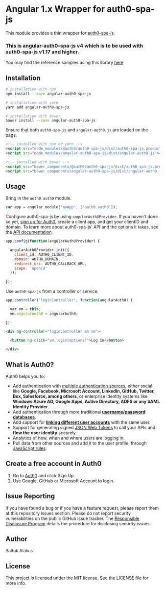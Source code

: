 # Angular 1.x Wrapper for auth0-spa-js

This module provides a thin wrapper for [auth0-spa-js](https://auth0.com/docs/libraries/auth0-spa-js).

### This is angular-auth0-spa-js v4 which is to be used with auth0-spa-js v1.17 and higher. 

You may find the reference samples using this library [here](https://github.com/saltukalakus/auth0-angularjs-samples-spa-js)

## Installation

```bash
# installation with npm
npm install --save angular-auth0-spa-js

# installation with yarn
yarn add angular-auth0-spa-js

# installation with bower
bower install --save angular-auth0-spa-js
```

Ensure that both `auth0-spa-js` and `angular-auth0.js` are loaded on the page.

```html
<!-- installed with npm or yarn --> 
<script src="node_modules/@auth0/auth0-spa-js/dist/auth0-spa-js.production.js"></script>
<script src="node_modules/angular-auth0-spa-js/dist/angular-auth0.js"></script>
```

```html
<!-- installed with bower --> 
<script src="bower_components/@auth0/auth0-spa-js/dist/auth0-spa-js.production.js"></script>
<script src="bower_components/angular-auth0-spa-js/dist/angular-auth0.js"></script>
```

## Usage

Bring in the `auth0.auth0` module.

```js
var app = angular.module('myApp', ['auth0.auth0']);
```

Configure auth0-spa-js by using `angularAuth0Provider`. If you haven't done so yet, [sign up for Auth0](https://auth0.com/signup), create a client app, and get your clientID and domain. To learn more about auth0-spa-js' API and the options it takes, see the [API documentation](https://auth0.com/docs/libraries/auth0-single-page-app-sdk).

```js
app.config(function(angularAuth0Provider) {

  angularAuth0Provider.init({
    client_id: AUTH0_CLIENT_ID,
    domain: AUTH0_DOMAIN,
    redirect_uri: AUTH0_CALLBACK_URL,
    scope: 'openid'
  });
  
});
```

Use `auth0-spa-js` from a controller or service.

```js
app.controller('loginController', function(angularAuth0) {

  var vm = this;
  vm.angularAuth0 = angularAuth0;
  
});
```

```html
<div ng-controller="loginController as vm">

  <button ng-click="vm.login(options)">Log In</button>

</div>
```

## What is Auth0?

Auth0 helps you to:

* Add authentication with [multiple authentication sources](https://docs.auth0.com/identityproviders), either social like **Google, Facebook, Microsoft Account, LinkedIn, GitHub, Twitter, Box, Salesforce, among others**, or enterprise identity systems like **Windows Azure AD, Google Apps, Active Directory, ADFS or any SAML Identity Provider**.
* Add authentication through more traditional **[username/password databases](https://docs.auth0.com/mysql-connection-tutorial)**.
* Add support for **[linking different user accounts](https://docs.auth0.com/link-accounts)** with the same user.
* Support for generating signed [JSON Web Tokens](https://docs.auth0.com/jwt) to call your APIs and **flow the user identity** securely.
* Analytics of how, when and where users are logging in.
* Pull data from other sources and add it to the user profile, through [JavaScript rules](https://docs.auth0.com/rules).

## Create a free account in Auth0

1. Go to [Auth0](https://auth0.com) and click Sign Up.
2. Use Google, GitHub or Microsoft Account to login.

## Issue Reporting

If you have found a bug or if you have a feature request, please report them at this repository issues section. Please do not report security vulnerabilities on the public GitHub issue tracker. The [Responsible Disclosure Program](https://auth0.com/whitehat) details the procedure for disclosing security issues.

## Author

Saltuk Alakus

## License

This project is licensed under the MIT license. See the [LICENSE](LICENSE) file for more info.
